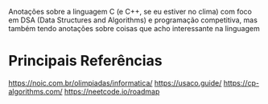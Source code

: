 Anotações sobre a linguagem C (e C++, se eu estiver no clima) com foco em DSA (Data Structures and Algorithms) e programação competitiva, mas também tendo anotações sobre coisas que acho interessante na linguagem

# Principais Referências

https://noic.com.br/olimpiadas/informatica/
https://usaco.guide/
https://cp-algorithms.com/
https://neetcode.io/roadmap